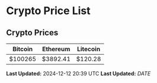 # Crypto Price List

## Crypto Prices
| Bitcoin | Ethereum | Litecoin |
| ------- | -------- | -------- |
| $100265 | $3892.41 | $120.28 |
**Last Updated:** 2024-12-12 20:39 UTC
**Last Updated:** $DATE$
